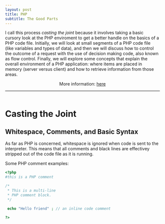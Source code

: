 ```yaml
---
layout: post
title: PHP
subtitle: The Good Parts
---
```


<div style="border-bottom:1px solid black">
<p>
I call this process <i>casting the joint</i> because it involves taking a basic cursory look at the PHP enviroment to get a better handle on the basics of a PHP code file. Initially, we will look at small segments of a PHP code file (like variables and types of data), and then we will discuss how to control the outcome of a request with the use of decision making code, also known as flow control. Finally, we will explore some concepts that explain the overall environment of a PHP application: where items are placed in memory (server versus client) and how to retrieve information from those areas. 
</p>
<p style="text-align:center"> More information: <a href="http://simplyadvanced.net/blog/cheat-sheet-for-windows-command-prompt/">here</a></p>
</div>
<br>

# Casting the Joint

## Whitespace, Comments, and Basic Syntax
As far as PHP is concerned, whitespace is ignored when code is sent to the interpreter. This means that all comments and black lines are effectivey stripped out of the code file as it is running.

Some PHP comment examples:

```php
<?php
#this is a PHP comment

/*
 * This is a multi-line
 * PHP comment block.
 */

 echo "Hello friend" ; // an inline code comment 

?>

```